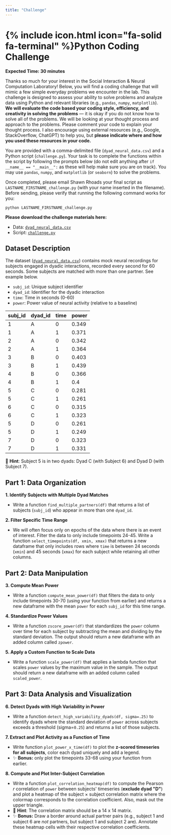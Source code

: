 ```yaml
---
title: "Challenge"
---
```

# {% include icon.html icon="fa-solid fa-terminal" %}Python Coding Challenge
**Expected Time: 30 minutes**

Thanks so much for your interest in the Social Interaction & Neural Computation Laboratory! Below, you will find a coding challenge that will mimic a few simple everyday problems we encounter in the lab. This challenge is designed to assess your ability to solve problems and analyze data using Python and relevant libraries (e.g., `pandas`, `numpy`, `matplotlib`). **We will evaluate the code based your coding style, efficiency, and creativity in solving the problems** — it is okay if you do not know how to solve all of the problems. We will be looking at your thought process and approach to the problems. Please comment your code to explain your thought process. I also encourage using external resources (e.g., Google, StackOverflow, ChatGPT) to help you, but **please indicate where and how you used these resources in your code.**

You are provided with a comma-delimited file (`dyad_neural_data.csv`) and a Python script (`challenge.py`). Your task is to complete the functions within the script by following the prompts below (do not edit anything after `if __name__ == "__main__":` as these will help make sure you are on track). You may use `pandas`, `numpy`, and `matplotlib` (or `seaborn`) to solve the problems. 

Once completed, please email Shawn Rhoads your final script as `LASTNAME_FIRSTNAME_challenge.py` (with your name inserted in the filename). Before sending, please verify that running the following command works for you:
```{python}
python LASTNAME_FIRSTNAME_challenge.py
```

**Please download the challenge materials here:**
- Data: [`dyad_neural_data.csv`](/apply/dyad_neural_data.csv)
- Script: [`challenge.py`](/apply/challenge.py)

## Dataset Description

The dataset ([`dyad_neural_data.csv`](/apply/dyad_neural_data.csv)) contains mock neural recordings for subjects engaged in dyadic interactions, recorded every second for 60 seconds. Some subjects are matched with more than one partner. See example below.

- `subj_id`: Unique subject identifier  
- `dyad_id`: Identifier for the dyadic interaction  
- `time`: Time in seconds (0-60)
- `power`: Power value of neural activity (relative to a baseline)

<table>
    <thead>
        <tr>
            <th>subj_id</th>
            <th>dyad_id</th>
            <th>time</th>
            <th>power</th>
        </tr>
    </thead>
    <tbody>
        <tr>
            <td>1</td>
            <td>A</td>
            <td>0</td>
            <td>0.349</td>
        </tr>
        <tr>
            <td>1</td>
            <td>A</td>
            <td>1</td>
            <td>0.371</td>
        </tr>
        <tr>
            <td>2</td>
            <td>A</td>
            <td>0</td>
            <td>0.342</td>
        </tr>
        <tr>
            <td>2</td>
            <td>A</td>
            <td>1</td>
            <td>0.364</td>
        </tr>
        <tr>
            <td>3</td>
            <td>B</td>
            <td>0</td>
            <td>0.403</td>
        </tr>
        <tr>
            <td>3</td>
            <td>B</td>
            <td>1</td>
            <td>0.439</td>
        </tr>
        <tr>
            <td>4</td>
            <td>B</td>
            <td>0</td>
            <td>0.366</td>
        </tr>
        <tr>
            <td>4</td>
            <td>B</td>
            <td>1</td>
            <td>0.4</td>
        </tr>
        <tr>
            <td>5</td>
            <td>C</td>
            <td>0</td>
            <td>0.281</td>
        </tr>
        <tr>
            <td>5</td>
            <td>C</td>
            <td>1</td>
            <td>0.261</td>
        </tr>
        <tr>
            <td>6</td>
            <td>C</td>
            <td>0</td>
            <td>0.315</td>
        </tr>
        <tr>
            <td>6</td>
            <td>C</td>
            <td>1</td>
            <td>0.323</td>
        </tr>
        <tr>
            <td>5</td>
            <td>D</td>
            <td>0</td>
            <td>0.261</td>
        </tr>
        <tr>
            <td>5</td>
            <td>D</td>
            <td>1</td>
            <td>0.249</td>
        </tr>
        <tr>
            <td>7</td>
            <td>D</td>
            <td>0</td>
            <td>0.323</td>
        </tr>
        <tr>
            <td>7</td>
            <td>D</td>
            <td>1</td>
            <td>0.331</td>
        </tr>
    </tbody>
</table>

🚨 **Hint**: Subject 5 is in two dyads: Dyad C (with Subject 6) and Dyad D (with Subject 7).

## **Part 1: Data Organization**
**1. Identify Subjects with Multiple Dyad Matches**  
   - Write a function `find_multiple_partners(df)` that returns a list of subjects (`subj_id`) who appear in more than one `dyad_id`.

**2. Filter Specific Time Range**
   - We will often focus only on epochs of the data where there is an event of interest. Filter the data to only include timepoints 24-45. Write a function `select_timepoints(df, xmin, xmax)` that returns a new dataframe that only includes rows where `time` is between 24 seconds (`xmin`) and 45 seconds (`xmax`) for each subject while retaining all other columns.

## **Part 2: Data Manipulation**
**3. Compute Mean Power**  
   - Write a function `compute_mean_power(df)` that filters the data to only include timepoints 30-70 (using your function from earlier) and returns a new dataframe with the mean `power` for each `subj_id` for this time range.

**4. Standardize Power Values**  
   - Write a function `zscore_power(df)` that standardizes the `power` column over time for each subject by subtracting the mean and dividing by the standard deviation. The output should return a new dataframe with an added column called `zpower`. 

**5. Apply a Custom Function to Scale Data**  
   - Write a function `scale_power(df)` that applies a lambda function that scales `power` values by the maximum value in the sample. The output should return a new dataframe with an added column called `scaled_power`.

## **Part 3: Data Analysis and Visualization**
**6. Detect Dyads with High Variability in Power**  
   - Write a function `detect_high_variability_dyads(df, sigma=.25)` to identify dyads where the standard deviation of `power` across subjects exceeds a threshold (sigma=`0.25`) and returns a list of those subjects. 

**7. Extract and Plot Activity as a Function of Time**  
   - Write function `plot_power_x_time(df)` to plot the **z-scored timeseries for all subjects**, color each dyad uniquely and add a legend.
   - ✨ **Bonus:** only plot the timepoints 33-68 using your function from earlier.

**8. Compute and Plot Inter-Subject Correlation**  
   - Write a function `plot_correlation_heatmap(df)` to compute the Pearson *r* correlation of `power` between subjects' timeseries (**exclude dyad "D"**) and plot a heatmap of the subject × subject correlation matrix where the colormap corresponds to the correlation coefficient. Also, mask out the upper triangle.
   - 🚨 **Hint**: The correlation matrix should be a 14 x 14 matrix.
   - ✨ **Bonus:** Draw a border around actual partner pairs (e.g., subject 1 and subject 6 are *not* partners, but subject 1 and subject 2 are). Annotate these heatmap cells with their respective correlation coefficients. 
